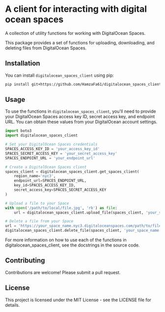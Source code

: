 # A client for interacting with digital ocean spaces
A collection of utility functions for working with DigitalOcean Spaces.

This package provides a set of functions for uploading, downloading, and deleting files from DigitalOcean Spaces.

## Installation
You can install `digitalocean_spaces_client` using pip:
```bash
pip install git+https://github.com/HamzaFa61/digitalocean_spaces_client
```
## Usage
To use the functions in `digitalocean_spaces_client`, you'll need to provide your DigitalOcean Spaces access key ID, secret access key, and endpoint URL. You can obtain these values from your DigitalOcean account settings.
```python
import boto3
import digitalocean_spaces_client

# Set your DigitalOcean Spaces credentials
SPACES_ACCESS_KEY_ID = 'your_access_key_id'
SPACES_SECRET_ACCESS_KEY = 'your_secret_access_key'
SPACES_ENDPOINT_URL = 'your_endpoint_url'

# Create a DigitalOcean Spaces client
spaces_client = digitalocean_spaces_client.get_spaces_client(
    region_name='nyc3',
    endpoint_url=SPACES_ENDPOINT_URL,
    key_id=SPACES_ACCESS_KEY_ID,
    secret_access_key=SPACES_SECRET_ACCESS_KEY
)

# Upload a file to your Space
with open('/path/to/local/file.jpg', 'rb') as file:
    url = digitalocean_spaces_client.upload_file(spaces_client, 'your_space_name', file)

# Delete a file from your Space
url = 'https://your_space_name.nyc3.digitaloceanspaces.com/path/to/file.jpg'
digitalocean_spaces_client.delete_file(spaces_client, 'your_space_name', url)
```
For more information on how to use each of the functions in digitalocean_spaces_client, see the docstrings in the source code.

## Contributing
Contributions are welcome! Please submit a pull request.

## License
This project is licensed under the MIT License - see the LICENSE file for details.
